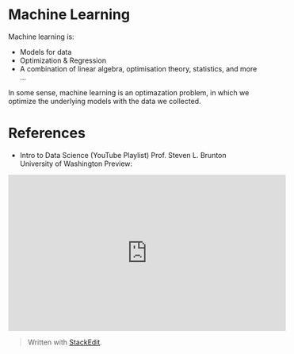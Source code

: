 

# Machine Learning

Machine learning is:

- Models for data
- Optimization & Regression
- A combination of linear algebra, optimisation theory, statistics, and more ...

In some sense, machine learning is an optimazation problem, in which we optimize the underlying models with the data we collected.

# References

- Intro to Data Science (YouTube Playlist)
Prof. Steven L. Brunton
University of Washington
Preview:
<p align="center"><iframe width="560" height="315" src="https://www.youtube.com/embed/videoseries?list=PLMrJAkhIeNNT_Xh3Oy0Y4LTj0Oxo8GqsC" frameborder="0" allow="accelerometer; autoplay; encrypted-media; gyroscope; picture-in-picture" allowfullscreen></iframe><p>


> Written with [StackEdit](https://stackedit.io/).
<!--stackedit_data:
eyJoaXN0b3J5IjpbLTE4NDAzNjY2MSw3MzA5OTgxMTZdfQ==
-->